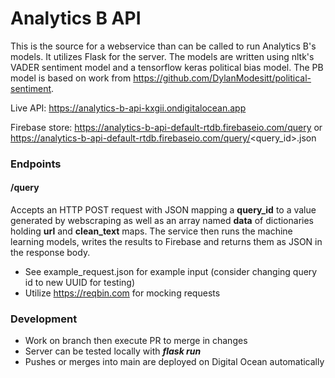 # Analytics B API

This is the source for a webservice than can be called to run Analytics B's models. It utilizes Flask for the server. The models are written using nltk's VADER sentiment model and a tensorflow keras political bias model. The PB model is based on work from https://github.com/DylanModesitt/political-sentiment. 

Live API: https://analytics-b-api-kxgii.ondigitalocean.app

Firebase store: https://analytics-b-api-default-rtdb.firebaseio.com/query or https://analytics-b-api-default-rtdb.firebaseio.com/query/<query_id>.json

### Endpoints

#### /query
Accepts an HTTP POST request with JSON mapping a **query_id** to a value generated by webscraping as well as an array named **data** of dictionaries holding **url** and **clean_text** maps. The service then runs the machine learning models, writes the results to Firebase and returns them as JSON in the response body. 

- See example_request.json for example input (consider changing query id to new UUID for testing)
- Utilize https://reqbin.com for mocking requests



### Development
- Work on branch then execute PR to merge in changes
- Server can be tested locally with ***flask run***
- Pushes or merges into main are deployed on Digital Ocean automatically
